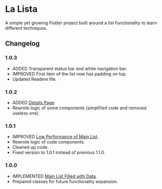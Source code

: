 # La Lista

A simple yet growing Flutter project built around a list functionality to learn different techniques.

## Changelog
### 1.0.3

- ADDED Transparent status bar and white navigation bar.
- IMPROVED First item of the list now has padding on top.
- Updated Readme file.

### 1.0.2

- ADDED [Details Page](https://www.notion.so/Details-Page-0235cfad3ad44f1b92bc53b00ad7b4af).
- Rewrote logic of some components (simplified code and removed useless one).

### 1.0.1

- IMPROVED [Low Performance of Main List](https://www.notion.so/Low-Performance-of-Main-List-2e11cdb40d1945d2a89c4aa5bd992a10).
- Rewrote logic of code components.
- Cleaned up code.
- Fixed version to 1.0.1 instead of previous 1.1.0.

### 1.0.0

- IMPLEMENTED [Main List Filled with Data](https://www.notion.so/Main-List-Filled-with-Data-7b2f07d72c4d4052b8cf769cdbf3b1f3).
- Prepared classes for future functionality expansion.